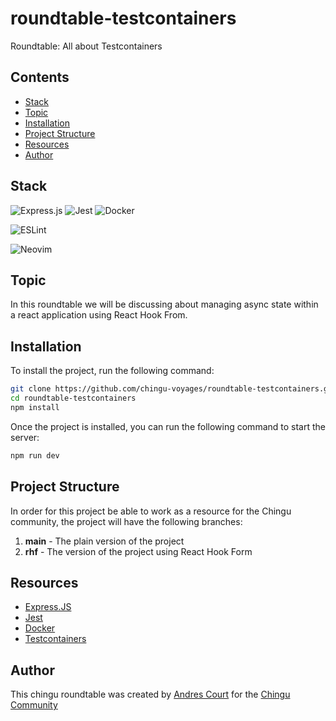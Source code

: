<!--TODO: review readme-->
# roundtable-testcontainers

Roundtable: All about Testcontainers

## Contents

- [Stack](#stack)
- [Topic](#topic)
- [Installation](#installation)
- [Project Structure](#project-structure)
- [Resources](#resources)
- [Author](#author)

## Stack

![Express.js](https://img.shields.io/badge/express.js-%23404d59.svg?style=for-the-badge&logo=express&logoColor=%2361DAFB)
![Jest](https://img.shields.io/badge/-jest-%23C21325?style=for-the-badge&logo=jest&logoColor=white)
![Docker](https://img.shields.io/badge/docker-%230db7ed.svg?style=for-the-badge&logo=docker&logoColor=white)

![ESLint](https://img.shields.io/badge/ESLint-4B3263?style=for-the-badge&logo=eslint&logoColor=white)

![Neovim](https://img.shields.io/badge/NeoVim-%2357A143.svg?&style=for-the-badge&logo=neovim&logoColor=white)

## Topic

In this roundtable we will be discussing about managing async state within a react application using React Hook From.

## Installation

To install the project, run the following command:

```bash
git clone https://github.com/chingu-voyages/roundtable-testcontainers.git
cd roundtable-testcontainers
npm install
```

Once the project is installed, you can run the following command to start the server:

<!--TODO: review startup command-->

```bash
npm run dev
```

## Project Structure

In order for this project be able to work as a resource for the Chingu community, the project will have the following branches:

1. **main** - The plain version of the project
2. **rhf** - The version of the project using React Hook Form

## Resources

- [Express.JS](https://expressjs.com/)
- [Jest](https://jestjs.io/)
- [Docker](https://www.docker.com/)
- [Testcontainers](https://testcontainers.com/)

## Author

This chingu roundtable was created by [Andres Court](https://github.com/alcb1310) for the [Chingu Community](https://chingu.io)
